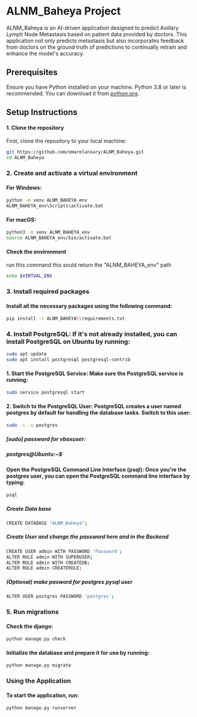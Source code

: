 # ALNM_Baheya Project

ALNM_Baheya is an AI-driven application designed to predict Axillary Lymph Node Metastasis based on patient data provided by doctors. This application not only predicts metastasis but also incorporates feedback from doctors on the ground truth of predictions to continually retrain and enhance the model's accuracy.

## Prerequisites

Ensure you have Python installed on your machine. Python 3.8 or later is recommended. You can download it from [python.org](https://www.python.org/downloads/).

## Setup Instructions

#### 1. Clone the repository

First, clone the repository to your local machine:

```bash
git https://github.com/omarelansary/ALNM_Baheya.git
cd ALNM_Baheya
```

### 2. Create and activate a virtual environment

#### For Windows:

```cmd
python -m venv ALNM_BAHEYA_env
ALNM_BAHEYA_env\Scripts\activate.bat
```

#### For macOS:

```bash
python3 -m venv ALNM_BAHEYA_env
source ALNM_BAHEYA_env/bin/activate.bat
```

#### Check the environment

run this command this sould return the "ALNM_BAHEYA_env" path

```bash
echo $VIRTUAL_ENV
```

### 3. Install required packages

#### Install all the necessary packages using the following command:

```bash
pip install -r ALNM_BAHEYA\\requirements.txt
```

### 4. Install PostgreSQL: If it's not already installed, you can install PostgreSQL on Ubuntu by running:

```bash
sudo apt update
sudo apt install postgresql postgresql-contrib
```
#### 1. Start the PostgreSQL Service: Make sure the PostgreSQL service is running:

```bash
sudo service postgresql start
```
#### 2. Switch to the PostgreSQL User: PostgreSQL creates a user named postgres by default for handling the database tasks. Switch to this user:

```bash
sudo -i -u postgres
```
##### [sudo] password for vboxuser: 
##### postgres@Ubuntu:~$

#### Open the PostgreSQL Command Line Interface (psql): Once you're the postgres user, you can open the PostgreSQL command line interface by typing:

```bash
psql
```
##### Create Data base
```bash
CREATE DATABASE "ALNM_Baheya";
```
##### Create User and change the password here and in the Backend
```bash
CREATE USER admin WITH PASSWORD 'Password';
ALTER ROLE admin WITH SUPERUSER;
ALTER ROLE admin WITH CREATEDB;
ALTER ROLE admin CREATEROLE;
```

##### (Optional) make pasword for postgres pysql user
```bash
ALTER USER postgres PASSWORD 'postgres';
```
### 5. Run migrations

#### Check the django:

```bash
python manage.py check
```

#### Initialize the database and prepare it for use by running:

```bash
python manage.py migrate
```

### Using the Application

#### To start the application, run:

```bash
python manage.py runserver
```
